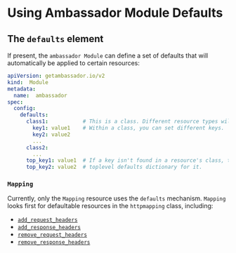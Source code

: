 # Using Ambassador Module Defaults

## The `defaults` element

If present, the `ambassador Module` can define a set of defaults that will automatically be applied to certain resources:

```yaml
apiVersion: getambassador.io/v2
kind:  Module
metadata:
  name:  ambassador
spec:
  config:
    defaults:
      class1:           # This is a class. Different resource types will look in different classes.
        key1: value1    # Within a class, you can set different keys.
        key2: value2
        ...
      class2:
        ...
      top_key1: value1  # If a key isn't found in a resource's class, the system will look in the
      top_key2: value2  # toplevel defaults dictionary for it.
```

### `Mapping`

Currently, only the `Mapping` resource uses the `defaults` mechanism. `Mapping` looks first for defaultable resources in the `httpmapping` class, including:

- [`add_request_headers`](../../using/headers/add_request_headers)
- [`add_response_headers`](../../using/headers/add_response_headers)
- [`remove_request_headers`](../../using/headers/remove_request_headers)
- [`remove_response_headers`](../../using/headers/remove_response_headers)
